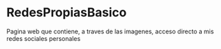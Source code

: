 # RedesPropiasBasico

Pagina web que contiene, a traves de las imagenes, acceso directo a mis redes sociales personales
